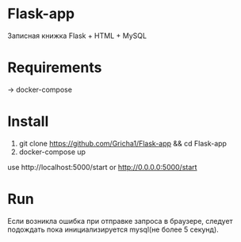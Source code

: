 # Flask-app
Записная книжка Flask + HTML + MySQL
# Requirements
-> docker-compose
# Install
1) git clone https://github.com/Gricha1/Flask-app && cd Flask-app
2) docker-compose up

use http://localhost:5000/start or http://0.0.0.0:5000/start
# Run
Если возникла ошибка при отправке запроса в браузере, следует подождать пока инициализируется mysql(не более 5 секунд). 
